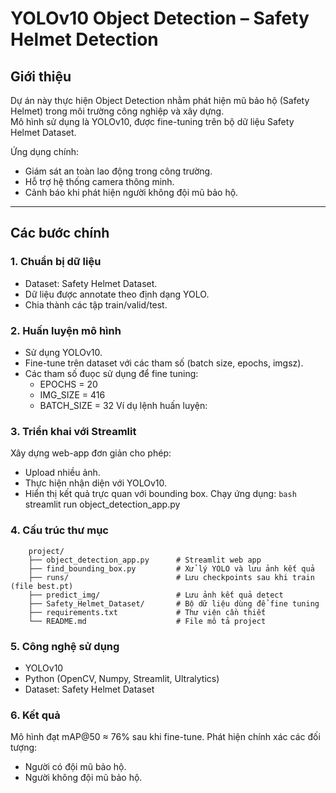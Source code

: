 # YOLOv10 Object Detection – Safety Helmet Detection

## Giới thiệu
Dự án này thực hiện Object Detection nhằm phát hiện mũ bảo hộ (Safety Helmet) trong môi trường công nghiệp và xây dựng.  
Mô hình sử dụng là YOLOv10, được fine-tuning trên bộ dữ liệu Safety Helmet Dataset.  

Ứng dụng chính:
- Giám sát an toàn lao động trong công trường.  
- Hỗ trợ hệ thống camera thông minh.  
- Cảnh báo khi phát hiện người không đội mũ bảo hộ.  

---

## Các bước chính

### 1. Chuẩn bị dữ liệu
- Dataset: Safety Helmet Dataset.  
- Dữ liệu được annotate theo định dạng YOLO.  
- Chia thành các tập train/valid/test.  

### 2. Huấn luyện mô hình
- Sử dụng YOLOv10.  
- Fine-tune trên dataset với các tham số (batch size, epochs, imgsz).  
- Các tham số đuọc sử dụng để fine tuning:
  - EPOCHS = 20 
  - IMG_SIZE = 416 
  - BATCH_SIZE = 32
Ví dụ lệnh huấn luyện:  

### 3. Triển khai với Streamlit

Xây dựng web-app đơn giản cho phép:
  - Upload nhiều ảnh. 
  - Thực hiện nhận diện với YOLOv10. 
  - Hiển thị kết quả trực quan với bounding box.
Chạy ứng dụng:
`````bash`````
        streamlit run object_detection_app.py
````` `````
### 4. Cấu trúc thư mục 
```text
    project/
    ├── object_detection_app.py      # Streamlit web app
    ├── find_bounding_box.py         # Xử lý YOLO và lưu ảnh kết quả
    ├── runs/                        # Lưu checkpoints sau khi train (file best.pt)
    ├── predict_img/                 # Lưu ảnh kết quả detect
    ├── Safety_Helmet_Dataset/       # Bộ dữ liệu dùng để fine tuning
    ├── requirements.txt             # Thư viện cần thiết
    └── README.md                    # File mô tả project
```
### 5. Công nghệ sử dụng

  - YOLOv10 
  - Python (OpenCV, Numpy, Streamlit, Ultralytics)
  - Dataset: Safety Helmet Dataset

### 6. Kết quả

Mô hình đạt mAP@50 ≈ 76% sau khi fine-tune.
Phát hiện chính xác các đối tượng:
  - Người có đội mũ bảo hộ. 
  - Người không đội mũ bảo hộ.